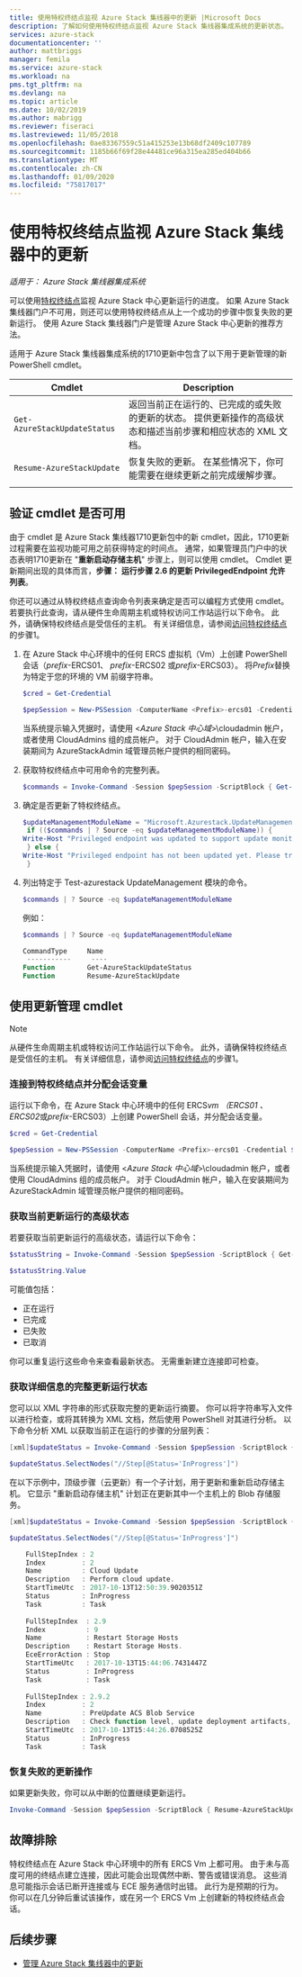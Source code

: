 ```yaml
---
title: 使用特权终结点监视 Azure Stack 集线器中的更新 |Microsoft Docs
description: 了解如何使用特权终结点监视 Azure Stack 集线器集成系统的更新状态。
services: azure-stack
documentationcenter: ''
author: mattbriggs
manager: femila
ms.service: azure-stack
ms.workload: na
pms.tgt_pltfrm: na
ms.devlang: na
ms.topic: article
ms.date: 10/02/2019
ms.author: mabrigg
ms.reviewer: fiseraci
ms.lastreviewed: 11/05/2018
ms.openlocfilehash: 0ae83367559c51a415253e13b68df2409c107789
ms.sourcegitcommit: 1185b66f69f28e44481ce96a315ea285ed404b66
ms.translationtype: MT
ms.contentlocale: zh-CN
ms.lasthandoff: 01/09/2020
ms.locfileid: "75817017"
---
```

# <a name="monitor-updates-in-azure-stack-hub-using-the-privileged-endpoint"></a>使用特权终结点监视 Azure Stack 集线器中的更新

*适用于： Azure Stack 集线器集成系统*

可以使用[特权终结点](azure-stack-privileged-endpoint.md)监视 Azure Stack 中心更新运行的进度。 如果 Azure Stack 集线器门户不可用，则还可以使用特权终结点从上一个成功的步骤中恢复失败的更新运行。 使用 Azure Stack 集线器门户是管理 Azure Stack 中心更新的推荐方法。

适用于 Azure Stack 集线器集成系统的1710更新中包含了以下用于更新管理的新 PowerShell cmdlet。

| Cmdlet  | Description  |
|---------|---------|
| `Get-AzureStackUpdateStatus` | 返回当前正在运行的、已完成的或失败的更新的状态。 提供更新操作的高级状态和描述当前步骤和相应状态的 XML 文档。 |
| `Resume-AzureStackUpdate` | 恢复失败的更新。 在某些情况下，你可能需要在继续更新之前完成缓解步骤。         |
| | |

## <a name="verify-the-cmdlets-are-available"></a>验证 cmdlet 是否可用
由于 cmdlet 是 Azure Stack 集线器1710更新包中的新 cmdlet，因此，1710更新过程需要在监视功能可用之前获得特定的时间点。 通常，如果管理员门户中的状态表明1710更新在 "**重新启动存储主机**" 步骤上，则可以使用 cmdlet。 Cmdlet 更新期间出现的具体而言，**步骤： 运行步骤 2.6 的更新 PrivilegedEndpoint 允许列表**。

你还可以通过从特权终结点查询命令列表来确定是否可以编程方式使用 cmdlet。 若要执行此查询，请从硬件生命周期主机或特权访问工作站运行以下命令。 此外，请确保特权终结点是受信任的主机。 有关详细信息，请参阅[访问特权终结点](azure-stack-privileged-endpoint.md#access-the-privileged-endpoint)的步骤1。

1. 在 Azure Stack 中心环境中的任何 ERCS 虚拟机（Vm）上创建 PowerShell 会话（*prefix*-ERCS01、 *prefix*-ERCS02 或*prefix*-ERCS03）。 将*Prefix*替换为特定于您的环境的 VM 前缀字符串。

   ```powershell
   $cred = Get-Credential

   $pepSession = New-PSSession -ComputerName <Prefix>-ercs01 -Credential $cred -ConfigurationName PrivilegedEndpoint 
   ```
   当系统提示输入凭据时，请使用 &lt;*Azure Stack 中心域*&gt;\cloudadmin 帐户，或者使用 CloudAdmins 组的成员帐户。 对于 CloudAdmin 帐户，输入在安装期间为 AzureStackAdmin 域管理员帐户提供的相同密码。

2. 获取特权终结点中可用命令的完整列表。

   ```powershell
   $commands = Invoke-Command -Session $pepSession -ScriptBlock { Get-Command } 
   ```
3. 确定是否更新了特权终结点。

   ```powershell
   $updateManagementModuleName = "Microsoft.Azurestack.UpdateManagement"
    if (($commands | ? Source -eq $updateManagementModuleName)) {
   Write-Host "Privileged endpoint was updated to support update monitoring tools."
    } else {
   Write-Host "Privileged endpoint has not been updated yet. Please try again later."
    } 
   ```

4. 列出特定于 Test-azurestack UpdateManagement 模块的命令。

   ```powershell
   $commands | ? Source -eq $updateManagementModuleName 
   ```
   例如：
   ```powershell
   $commands | ? Source -eq $updateManagementModuleName
   
   CommandType     Name                                               Version    Source                                                  PSComputerName
    -----------     ----                                               -------    ------                                                  --------------
   Function        Get-AzureStackUpdateStatus                         0.0        Microsoft.Azurestack.UpdateManagement                   Contoso-ercs01
   Function        Resume-AzureStackUpdate                            0.0        Microsoft.Azurestack.UpdateManagement                   Contoso-ercs01
   ``` 

## <a name="use-the-update-management-cmdlets"></a>使用更新管理 cmdlet

> [!NOTE]
> 从硬件生命周期主机或特权访问工作站运行以下命令。 此外，请确保特权终结点是受信任的主机。 有关详细信息，请参阅[访问特权终结点](azure-stack-privileged-endpoint.md#access-the-privileged-endpoint)的步骤1。

### <a name="connect-to-the-privileged-endpoint-and-assign-session-variable"></a>连接到特权终结点并分配会话变量

运行以下命令，在 Azure Stack 中心环境中的任何 ERCS*vm （ERCS01* *、ERCS02*或*prefix*-ERCS03）上创建 PowerShell 会话，并分配会话变量。

```powershell
$cred = Get-Credential

$pepSession = New-PSSession -ComputerName <Prefix>-ercs01 -Credential $cred -ConfigurationName PrivilegedEndpoint 
```
 当系统提示输入凭据时，请使用 &lt;*Azure Stack 中心域*&gt;\cloudadmin 帐户，或者使用 CloudAdmins 组的成员帐户。 对于 CloudAdmin 帐户，输入在安装期间为 AzureStackAdmin 域管理员帐户提供的相同密码。

### <a name="get-high-level-status-of-the-current-update-run"></a>获取当前更新运行的高级状态

若要获取当前更新运行的高级状态，请运行以下命令：

```powershell
$statusString = Invoke-Command -Session $pepSession -ScriptBlock { Get-AzureStackUpdateStatus -StatusOnly }

$statusString.Value 
```

可能值包括：

- 正在运行
- 已完成
- 已失败 
- 已取消

你可以重复运行这些命令来查看最新状态。 无需重新建立连接即可检查。

### <a name="get-the-full-update-run-status-with-details"></a>获取详细信息的完整更新运行状态

您可以以 XML 字符串的形式获取完整的更新运行摘要。 你可以将字符串写入文件以进行检查，或将其转换为 XML 文档，然后使用 PowerShell 对其进行分析。 以下命令分析 XML 以获取当前正在运行的步骤的分层列表：

```powershell
[xml]$updateStatus = Invoke-Command -Session $pepSession -ScriptBlock { Get-AzureStackUpdateStatus }

$updateStatus.SelectNodes("//Step[@Status='InProgress']")
```

在以下示例中，顶级步骤（云更新）有一个子计划，用于更新和重新启动存储主机。 它显示 "重新启动存储主机" 计划正在更新其中一个主机上的 Blob 存储服务。

```powershell
[xml]$updateStatus = Invoke-Command -Session $pepSession -ScriptBlock { Get-AzureStackUpdateStatus }

$updateStatus.SelectNodes("//Step[@Status='InProgress']") 

    FullStepIndex : 2
    Index         : 2
    Name          : Cloud Update
    Description   : Perform cloud update.
    StartTimeUtc  : 2017-10-13T12:50:39.9020351Z
    Status        : InProgress
    Task          : Task
    
    FullStepIndex  : 2.9
    Index          : 9
    Name           : Restart Storage Hosts
    Description    : Restart Storage Hosts.
    EceErrorAction : Stop
    StartTimeUtc   : 2017-10-13T15:44:06.7431447Z
    Status         : InProgress
    Task           : Task
    
    FullStepIndex : 2.9.2
    Index         : 2
    Name          : PreUpdate ACS Blob Service
    Description   : Check function level, update deployment artifacts, configure Blob service settings
    StartTimeUtc  : 2017-10-13T15:44:26.0708525Z
    Status        : InProgress
    Task          : Task
```

### <a name="resume-a-failed-update-operation"></a>恢复失败的更新操作

如果更新失败，你可以从中断的位置继续更新运行。

```powershell
Invoke-Command -Session $pepSession -ScriptBlock { Resume-AzureStackUpdate } 
```

## <a name="troubleshoot"></a>故障排除

特权终结点在 Azure Stack 中心环境中的所有 ERCS Vm 上都可用。 由于未与高度可用的终结点建立连接，因此可能会出现偶然中断、警告或错误消息。 这些消息可能指示会话已断开连接或与 ECE 服务通信时出错。 此行为是预期的行为。 你可以在几分钟后重试该操作，或在另一个 ERCS Vm 上创建新的特权终结点会话。

## <a name="next-steps"></a>后续步骤

- [管理 Azure Stack 集线器中的更新](azure-stack-updates.md)


